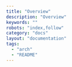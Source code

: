 ```yaml
---
title: "Overview"
description: "Overview"
keywords: ""
robots: "index,follow"
category: "docs"
layout: "documentation"
tags: 
  - "arch"
  - "README"
---
```



